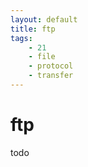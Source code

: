 ```yaml
---
layout: default
title: ftp
tags:
    - 21
    - file
    - protocol
    - transfer
---
```

# ftp

todo